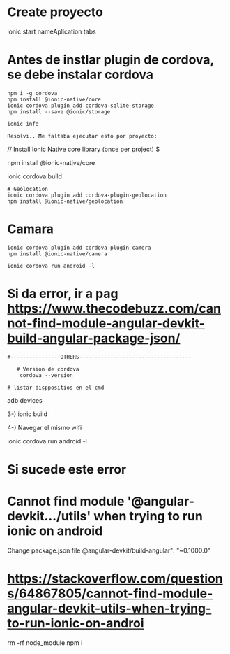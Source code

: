  
 # Create proyecto
   ionic start nameAplication tabs
 
 # Antes de instlar plugin de cordova, se  debe instalar cordova
    npm i -g cordova
    npm install @ionic-native/core
    ionic cordova plugin add cordova-sqlite-storage
    npm install --save @ionic/storage

    ionic info

    Resolvi.. Me faltaba ejecutar esto por proyecto: 


// Install Ionic Native core library (once per project) $ 

  npm install @ionic-native/core
   
   ionic cordova build


    # Geolocation
    ionic cordova plugin add cordova-plugin-geolocation
    npm install @ionic-native/geolocation

  # Camara
   

    ionic cordova plugin add cordova-plugin-camera
    npm install @ionic-native/camera

    ionic cordova run android -l



   #  Si da error, ir a pag https://www.thecodebuzz.com/cannot-find-module-angular-devkit-build-angular-package-json/ 
    
    #----------------OTHERS------------------------------------

       # Version de cordova
        cordova --version

    # listar disppositios en el cmd
  adb devices
 

3-)  ionic build 

  

4-) Navegar el mismo wifi
 
 

ionic cordova run android -l

# Si sucede este error
# Cannot find module '@angular-devkit…/utils' when trying to run ionic on android

 

Change package.json file @angular-devkit/build-angular": "~0.1000.0"

# https://stackoverflow.com/questions/64867805/cannot-find-module-angular-devkit-utils-when-trying-to-run-ionic-on-androi

rm -rf node_module
npm i




